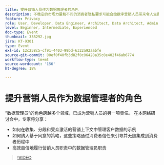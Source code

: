 ```yaml
---
title: 提升营销人员作为数据管理者的角色
description: 不稳定的市场力量和不同的消费者隐私要求可能会给数字营销人员带来令人生畏的情况。为了使营销活动符合法规要求，营销团队需要IT部门建立精简的流程，以适应未来的数据治理流程 — 理想情况下，该流程应使每个人都遵循并执行负责任地使用消费者数据的规则。 听取 Adobe和 Scotiabank Digital 讲述关于负责任的数据管理的重要注意事项。
feature: Privacy
role: User, Developer, Data Engineer, Architect, Data Architect, Admin, Leader
level: Beginner, Intermediate, Experienced
doc-type: Event
thumbnail: 338292.jpg
jira: KT-9301
type: Event
exl-id: 12c258c5-cf91-4403-99bd-6322a92aabfe
source-git-commit: 00ef0f40fb3d82f0c06428a35c0e402f46ab6774
workflow-type: tm+mt
source-wordcount: '156'
ht-degree: 18%

---
```


# 提升营销人员作为数据管理者的角色

“数据管理员”的角色跨越多个领域，已成为营销人员的另一项责任。 在本网络研讨会中，专家将分享：

* 如何在收集、分段和受众激活的营销上下文中管理客户数据的示例
* 如何纳入基于同意的策略，这些策略通过消费者信任来引导并无缝集成到消费者历程中
* 高效自信地履行营销人员职责中的数据管理员职责

>[!VIDEO](https://video.tv.adobe.com/v/338292/?learn=on)
